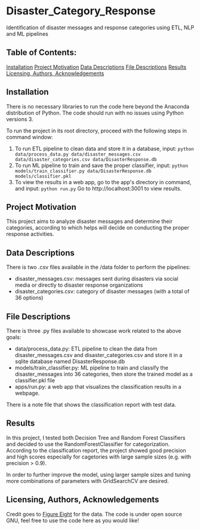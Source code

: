 # Disaster_Category_Response
Identification of disaster messages and response categories using ETL, NLP and ML pipelines

## Table of Contents:
[Installation](#heading-1)
[Project Motivation](#heading-2)
[Data Descriptions](#heading-3)
[File Descriptions](#heading-4)
[Results](#heading-5)
[Licensing, Authors, Acknowledgements](#heading-6)

## Installation
There is no necessary libraries to run the code here beyond the Anaconda distribution of Python. The code should run with no issues using Python versions 3.

To run the project in its root directory, proceed with the following steps in command window: 
1. To run ETL pipeline to clean data and store it in a database, input:
  `python data/process_data.py data/disaster_messages.csv data/disaster_categories.csv data/DisasterResponse.db`
2. To run ML pipeline to train and save the proper classifier, input:
  `python models/train_classifier.py data/DisasterResponse.db models/classifier.pkl`
3. To view the results in a web app, go to the app's directory in command, and input:
  `python run.py`
  Go to http://localhost:3001 to view results.

## Project Motivation
This project aims to analyze disaster messages and determine their categories, according to which helps will decide on conducting the proper response activities.

## Data Descriptions
There is two .csv files available in the /data folder to perform the pipelines:
- disaster_messages.csv: messages sent during disasters via social media or directly to disaster response organizations
- disaster_categories.csv: category of disaster messages (with a total of 36 options)

## File Descriptions
There is three .py files available to showcase work related to the above goals:
- data/process_data.py: ETL pipeline to clean the data from disaster_messages.csv and disaster_categories.csv and store it in a sqlite database named DisasterResponse.db
- models/train_classifier.py: ML pipeline to train and classify the disaster_messages into 36 categories, then store the trained model as a classifier.pkl file
- apps/run.py: a web app that visualizes the classification results in a webpage.

There is a note file that shows the classification report with test data.

## Results
In this project, I tested both Decision Tree and Random Forest Classifiers and decided to use the RandomForestClassifier for categorization. According to the classification report, the project showed good precision and high scores especially for cagetories with large sample sizes (e.g. with precision > 0.9).

In order to further improve the model, using larger sample sizes and tuning more combinations of parameters with GridSearchCV are desired.

## Licensing, Authors, Acknowledgements
Credit goes to [Figure Eight](https://appen.com/) for the data. The code is under open source GNU, feel free to use the code here as you would like!

